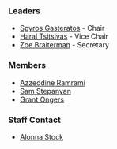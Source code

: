 ### Leaders
* [Spyros Gasteratos](mailto:spyros.gasteratos@owasp.org) - Chair
* [Haral Tsitsivas](mailto:haral.tsitsivas@owasp.org) - Vice Chair
* [Zoe Braiterman](mailto:zoe.braiterman@owasp.org) - Secretary

### Members
* [Azzeddine Ramrami](mailto:azzeddine.ramrami@owasp.org)
* [Sam Stepanyan](mailto:sam.stepanyan@owasp.org)
* [Grant Ongers](mailto:grant.ongers@owasp.org)

### Staff Contact
* [Alonna Stock](mailto:alonna.stock@owasp.com)

